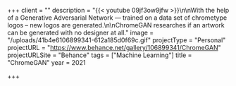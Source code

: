 +++
client = ""
description = "{{< youtube 09jf3ow9jfw >}}\n\nWith the help of a Generative Adversarial Network — trained on a data set of chrometype logos – new logos are generated.\n\nChromeGAN researches if an artwork can be generated with no designer at all."
image = "/uploads/41b4e6106899341-612a185d0f69c.gif"
projectType = "Personal"
projectURL = "https://www.behance.net/gallery/106899341/ChromeGAN"
projectURLSite = "Behance"
tags = ["Machine Learning"]
title = "ChromeGAN"
year = 2021

+++

